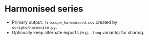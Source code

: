 # Harmonised series

- Primary output: `finscope_harmonised.csv` created by `scripts/harmonise.py`.
- Optionally keep alternate exports (e.g. `_long` variants) for sharing.
